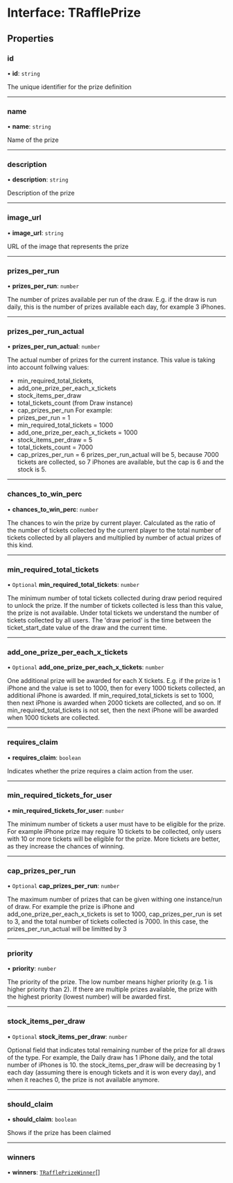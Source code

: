 # Interface: TRafflePrize

## Properties

### id

• **id**: `string`

The unique identifier for the prize definition

___

### name

• **name**: `string`

Name of the prize

___

### description

• **description**: `string`

Description of the prize

___

### image\_url

• **image\_url**: `string`

URL of the image that represents the prize

___

### prizes\_per\_run

• **prizes\_per\_run**: `number`

The number of prizes available per run of the draw.
E.g. if the draw is run daily, this is the number of prizes available each day, for example 3 iPhones.

___

### prizes\_per\_run\_actual

• **prizes\_per\_run\_actual**: `number`

The actual number of prizes for the current instance.
This value is taking into account follwing values:
 - min_required_total_tickets,
 - add_one_prize_per_each_x_tickets
 - stock_items_per_draw
 - total_tickets_count (from Draw instance)
 - cap_prizes_per_run
For example:
 - prizes_per_run = 1
 - min_required_total_tickets = 1000
 - add_one_prize_per_each_x_tickets = 1000
 - stock_items_per_draw = 5
 - total_tickets_count = 7000
 - cap_prizes_per_run = 6
 prizes_per_run_actual will be 5, because
 7000 tickets are collected, so 7 iPhones are available, but the cap is 6 and the stock is 5.

___

### chances\_to\_win\_perc

• **chances\_to\_win\_perc**: `number`

The chances to win the prize by current player.
Calculated as the ratio of the number of tickets collected by the current player to the
total number of tickets collected by all players and multiplied by number of actual prizes of this kind.

___

### min\_required\_total\_tickets

• `Optional` **min\_required\_total\_tickets**: `number`

The minimum number of total tickets collected during draw period required to unlock the prize.
If the number of tickets collected is less than this value, the prize is not available.
Under total tickets we understand the number of tickets collected by all users.
The 'draw period' is the time between the ticket_start_date value of the draw and the current time.

___

### add\_one\_prize\_per\_each\_x\_tickets

• `Optional` **add\_one\_prize\_per\_each\_x\_tickets**: `number`

One additional prize will be awarded for each X tickets.
E.g. if the prize is 1 iPhone and the value is set to 1000, then for every 1000 tickets collected, an additional iPhone is awarded.
If min_required_total_tickets is set to 1000, then next iPhone is awarded when 2000 tickets are collected, and so on.
If min_required_total_tickets is not set, then the next iPhone will be awarded when 1000 tickets are collected.

___

### requires\_claim

• **requires\_claim**: `boolean`

Indicates whether the prize requires a claim action from the user.

___

### min\_required\_tickets\_for\_user

• **min\_required\_tickets\_for\_user**: `number`

The minimum number of tickets a user must have to be eligible for the prize.
For example iPhone prize may require 10 tickets to be collected, only users with 10 or more tickets will be eligible for the prize.
More tickets are better, as they increase the chances of winning.

___

### cap\_prizes\_per\_run

• `Optional` **cap\_prizes\_per\_run**: `number`

The maximum number of prizes that can be given withing one instance/run of draw.
For example the prize is iPhone and add_one_prize_per_each_x_tickets is set to 1000,
cap_prizes_per_run is set to 3, and the total number of tickets collected is 7000.
In this case, the prizes_per_run_actual will be limitted by 3

___

### priority

• **priority**: `number`

The priority of the prize. The low number means higher priority (e.g. 1 is higher priority than 2).
If there are multiple prizes available, the prize with the highest priority (lowest number) will be awarded first.

___

### stock\_items\_per\_draw

• `Optional` **stock\_items\_per\_draw**: `number`

Optional field that indicates total remaining number of the prize for all draws of the type.
For example, the Daily draw has 1 iPhone daily, and the total number of iPhones is 10.
the stock_items_per_draw will be decreasing by 1 each day (assuming there is enough tickets and it is won every day), and when it reaches 0, the prize is not available anymore.

___

### should\_claim

• **should\_claim**: `boolean`

Shows if the prize has been claimed

___

### winners

• **winners**: [`TRafflePrizeWinner`](TRafflePrizeWinner.md)[]
